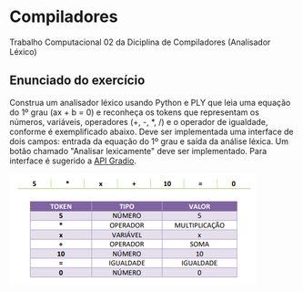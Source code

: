 # Compiladores
Trabalho Computacional 02 da Diciplina de Compiladores (Analisador Léxico)

## Enunciado do exercício
Construa um analisador léxico usando Python e PLY que leia uma equação do 1º grau (ax + b = 0) e reconheça os tokens que representam os números, variáveis, operadores (+, -, *, /) e o operador de igualdade, conforme é exemplificado abaixo. Deve ser implementada uma interface de dois campos: entrada da equação do 1º grau e saída da análise léxica. Um botão chamado "Analisar lexicamente" deve ser implementado. Para interface é sugerido a <a href="https://gradio.app/guides/">API Gradio</a>.

![Imagem de exemplo](img\exemplo.png)